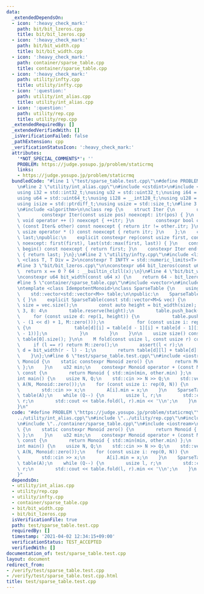 ```yaml
---
data:
  _extendedDependsOn:
  - icon: ':heavy_check_mark:'
    path: bit/bit_lzeros.cpp
    title: bit/bit_lzeros.cpp
  - icon: ':heavy_check_mark:'
    path: bit/bit_width.cpp
    title: bit/bit_width.cpp
  - icon: ':heavy_check_mark:'
    path: container/sparse_table.cpp
    title: container/sparse_table.cpp
  - icon: ':heavy_check_mark:'
    path: utility/infty.cpp
    title: utility/infty.cpp
  - icon: ':question:'
    path: utility/int_alias.cpp
    title: utility/int_alias.cpp
  - icon: ':question:'
    path: utility/rep.cpp
    title: utility/rep.cpp
  _extendedRequiredBy: []
  _extendedVerifiedWith: []
  _isVerificationFailed: false
  _pathExtension: cpp
  _verificationStatusIcon: ':heavy_check_mark:'
  attributes:
    '*NOT_SPECIAL_COMMENTS*': ''
    PROBLEM: https://judge.yosupo.jp/problem/staticrmq
    links:
    - https://judge.yosupo.jp/problem/staticrmq
  bundledCode: "#line 1 \"test/sparse_table.test.cpp\"\n#define PROBLEM \"https://judge.yosupo.jp/problem/staticrmq\"\
    \n#line 2 \"utility/int_alias.cpp\"\n#include <cstdint>\n#include <cstddef>\n\n\
    using i32 = std::int32_t;\nusing u32 = std::uint32_t;\nusing i64 = std::int64_t;\n\
    using u64 = std::uint64_t;\nusing i128 = __int128_t;\nusing u128 = __uint128_t;\n\
    using isize = std::ptrdiff_t;\nusing usize = std::size_t;\n#line 3 \"utility/rep.cpp\"\
    \n#include <algorithm>\n\nclass rep {\n    struct Iter {\n        usize itr;\n\
    \        constexpr Iter(const usize pos) noexcept: itr(pos) { }\n        constexpr\
    \ void operator ++ () noexcept { ++itr; }\n        constexpr bool operator !=\
    \ (const Iter& other) const noexcept { return itr != other.itr; }\n        constexpr\
    \ usize operator * () const noexcept { return itr; }\n    };\n    const Iter first,\
    \ last;\npublic:\n    explicit constexpr rep(const usize first, const usize last)\
    \ noexcept: first(first), last(std::max(first, last)) { }\n    constexpr Iter\
    \ begin() const noexcept { return first; }\n    constexpr Iter end() const noexcept\
    \ { return last; }\n};\n#line 2 \"utility/infty.cpp\"\n#include <limits>\n\ntemplate\
    \ <class T, T Div = 2>\nconstexpr T INFTY = std::numeric_limits<T>::max() / Div;\n\
    #line 3 \"bit/bit_lzeros.cpp\"\n\nconstexpr u64 bit_lzeros(const u64 x) {\n  \
    \  return x == 0 ? 64 : __builtin_clzll(x);\n}\n#line 4 \"bit/bit_width.cpp\"\n\
    \nconstexpr u64 bit_width(const u64 x) {\n    return 64 - bit_lzeros(x);\n}\n\
    #line 5 \"container/sparse_table.cpp\"\n#include <vector>\n#include <cassert>\n\
    \ntemplate <class IdempotentMonoid>\nclass SparseTable {\n    using M = IdempotentMonoid;\n\
    \    std::vector<std::vector<M>> table;\n\npublic:\n    SparseTable(): SparseTable(std::vector<M>())\
    \ { }\n    explicit SparseTable(const std::vector<M>& vec) {\n        const auto\
    \ size = vec.size();\n        const auto height = bit_width(size); // 4: 3, 7:\
    \ 3, 8: 4\n        table.reserve(height);\n        table.push_back(vec);\n   \
    \     for (const usize d: rep(1, height)) {\n            table.push_back(std::vector<M>(size\
    \ - (1 << d) + 1, M::zero()));\n            for (const usize i: rep(0, table[d].size()))\
    \ {\n                table[d][i] = table[d - 1][i] + table[d - 1][i + (1 << (d\
    \ - 1))];\n            }\n        }\n    }\n\n    usize size() const { return\
    \ table[0].size(); }\n\n    M fold(const usize l, const usize r) const {\n   \
    \     if (l == r) return M::zero();\n        assert(l < r);\n        const auto\
    \ d = bit_width(r - l) - 1;\n        return table[d][l] + table[d][r - (1 << d)];\n\
    \    }\n};\n#line 6 \"test/sparse_table.test.cpp\"\n#include <iostream>\n\nstruct\
    \ Monoid {\n    static constexpr Monoid zero() {\n        return Monoid { INFTY<u32>\
    \ };\n    }\n    u32 min;\n    constexpr Monoid operator + (const Monoid& other)\
    \ const {\n        return Monoid { std::min(min, other.min) };\n    }\n};\n\n\
    int main() {\n    usize N, Q;\n    std::cin >> N >> Q;\n    std::vector<Monoid>\
    \ A(N, Monoid::zero());\n    for (const usize i: rep(0, N)) {\n        u32 x;\n\
    \        std::cin >> x;\n        A[i].min = x;\n    }\n    SparseTable<Monoid>\
    \ table(A);\n    while (Q--) {\n        usize l, r;\n        std::cin >> l >>\
    \ r;\n        std::cout << table.fold(l, r).min << '\\n';\n    }\n    return 0;\n\
    }\n"
  code: "#define PROBLEM \"https://judge.yosupo.jp/problem/staticrmq\"\n#include \"\
    ../utility/int_alias.cpp\"\n#include \"../utility/rep.cpp\"\n#include \"../utility/infty.cpp\"\
    \n#include \"../container/sparse_table.cpp\"\n#include <iostream>\n\nstruct Monoid\
    \ {\n    static constexpr Monoid zero() {\n        return Monoid { INFTY<u32>\
    \ };\n    }\n    u32 min;\n    constexpr Monoid operator + (const Monoid& other)\
    \ const {\n        return Monoid { std::min(min, other.min) };\n    }\n};\n\n\
    int main() {\n    usize N, Q;\n    std::cin >> N >> Q;\n    std::vector<Monoid>\
    \ A(N, Monoid::zero());\n    for (const usize i: rep(0, N)) {\n        u32 x;\n\
    \        std::cin >> x;\n        A[i].min = x;\n    }\n    SparseTable<Monoid>\
    \ table(A);\n    while (Q--) {\n        usize l, r;\n        std::cin >> l >>\
    \ r;\n        std::cout << table.fold(l, r).min << '\\n';\n    }\n    return 0;\n\
    }"
  dependsOn:
  - utility/int_alias.cpp
  - utility/rep.cpp
  - utility/infty.cpp
  - container/sparse_table.cpp
  - bit/bit_width.cpp
  - bit/bit_lzeros.cpp
  isVerificationFile: true
  path: test/sparse_table.test.cpp
  requiredBy: []
  timestamp: '2021-04-02 12:34:15+09:00'
  verificationStatus: TEST_ACCEPTED
  verifiedWith: []
documentation_of: test/sparse_table.test.cpp
layout: document
redirect_from:
- /verify/test/sparse_table.test.cpp
- /verify/test/sparse_table.test.cpp.html
title: test/sparse_table.test.cpp
---
```

